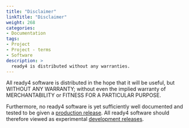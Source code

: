 ```yaml
---
title: "Disclaimer"
linkTitle: "Disclaimer"
weight: 268
categories: 
- Documentation
tags:
- Project
- Project - terms
- Software
description: >
  ready4 is distributed without any warranties.
---
```


All ready4 software is distributed in the hope that it will be useful, but WITHOUT ANY WARRANTY; without even the implied warranty of MERCHANTABILITY or FITNESS FOR A PARTICULAR PURPOSE.

Furthermore, no ready4 software is yet sufficiently well documented and tested to be given a [production release](/docs/getting-started/software/status/production-releases/). All ready4 software should therefore viewed as experimental [development releases](/docs/getting-started/software/status/development-releases/).